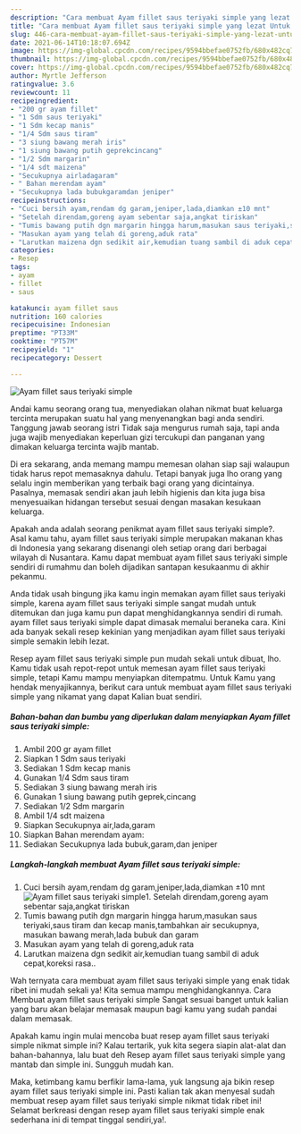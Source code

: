 ```yaml
---
description: "Cara membuat Ayam fillet saus teriyaki simple yang lezat Untuk Jualan"
title: "Cara membuat Ayam fillet saus teriyaki simple yang lezat Untuk Jualan"
slug: 446-cara-membuat-ayam-fillet-saus-teriyaki-simple-yang-lezat-untuk-jualan
date: 2021-06-14T10:18:07.694Z
image: https://img-global.cpcdn.com/recipes/9594bbefae0752fb/680x482cq70/ayam-fillet-saus-teriyaki-simple-foto-resep-utama.jpg
thumbnail: https://img-global.cpcdn.com/recipes/9594bbefae0752fb/680x482cq70/ayam-fillet-saus-teriyaki-simple-foto-resep-utama.jpg
cover: https://img-global.cpcdn.com/recipes/9594bbefae0752fb/680x482cq70/ayam-fillet-saus-teriyaki-simple-foto-resep-utama.jpg
author: Myrtle Jefferson
ratingvalue: 3.6
reviewcount: 11
recipeingredient:
- "200 gr ayam fillet"
- "1 Sdm saus teriyaki"
- "1 Sdm kecap manis"
- "1/4 Sdm saus tiram"
- "3 siung bawang merah iris"
- "1 siung bawang putih geprekcincang"
- "1/2 Sdm margarin"
- "1/4 sdt maizena"
- "Secukupnya airladagaram"
- " Bahan merendam ayam"
- "Secukupnya lada bubukgaramdan jeniper"
recipeinstructions:
- "Cuci bersih ayam,rendam dg garam,jeniper,lada,diamkan ±10 mnt"
- "Setelah direndam,goreng ayam sebentar saja,angkat tiriskan"
- "Tumis bawang putih dgn margarin hingga harum,masukan saus teriyaki,saus tiram dan kecap manis,tambahkan air secukupnya, masukan bawang merah,lada bubuk dan garam"
- "Masukan ayam yang telah di goreng,aduk rata"
- "Larutkan maizena dgn sedikit air,kemudian tuang sambil di aduk cepat,koreksi rasa.."
categories:
- Resep
tags:
- ayam
- fillet
- saus

katakunci: ayam fillet saus 
nutrition: 160 calories
recipecuisine: Indonesian
preptime: "PT33M"
cooktime: "PT57M"
recipeyield: "1"
recipecategory: Dessert

---
```



![Ayam fillet saus teriyaki simple](https://img-global.cpcdn.com/recipes/9594bbefae0752fb/680x482cq70/ayam-fillet-saus-teriyaki-simple-foto-resep-utama.jpg)

Andai kamu seorang orang tua, menyediakan olahan nikmat buat keluarga tercinta merupakan suatu hal yang menyenangkan bagi anda sendiri. Tanggung jawab seorang istri Tidak saja mengurus rumah saja, tapi anda juga wajib menyediakan keperluan gizi tercukupi dan panganan yang dimakan keluarga tercinta wajib mantab.

Di era  sekarang, anda memang mampu memesan olahan siap saji walaupun tidak harus repot memasaknya dahulu. Tetapi banyak juga lho orang yang selalu ingin memberikan yang terbaik bagi orang yang dicintainya. Pasalnya, memasak sendiri akan jauh lebih higienis dan kita juga bisa menyesuaikan hidangan tersebut sesuai dengan masakan kesukaan keluarga. 



Apakah anda adalah seorang penikmat ayam fillet saus teriyaki simple?. Asal kamu tahu, ayam fillet saus teriyaki simple merupakan makanan khas di Indonesia yang sekarang disenangi oleh setiap orang dari berbagai wilayah di Nusantara. Kamu dapat membuat ayam fillet saus teriyaki simple sendiri di rumahmu dan boleh dijadikan santapan kesukaanmu di akhir pekanmu.

Anda tidak usah bingung jika kamu ingin memakan ayam fillet saus teriyaki simple, karena ayam fillet saus teriyaki simple sangat mudah untuk ditemukan dan juga kamu pun dapat menghidangkannya sendiri di rumah. ayam fillet saus teriyaki simple dapat dimasak memalui beraneka cara. Kini ada banyak sekali resep kekinian yang menjadikan ayam fillet saus teriyaki simple semakin lebih lezat.

Resep ayam fillet saus teriyaki simple pun mudah sekali untuk dibuat, lho. Kamu tidak usah repot-repot untuk memesan ayam fillet saus teriyaki simple, tetapi Kamu mampu menyiapkan ditempatmu. Untuk Kamu yang hendak menyajikannya, berikut cara untuk membuat ayam fillet saus teriyaki simple yang nikamat yang dapat Kalian buat sendiri.

<!--inarticleads1-->

##### Bahan-bahan dan bumbu yang diperlukan dalam menyiapkan Ayam fillet saus teriyaki simple:

1. Ambil 200 gr ayam fillet
1. Siapkan 1 Sdm saus teriyaki
1. Sediakan 1 Sdm kecap manis
1. Gunakan 1/4 Sdm saus tiram
1. Sediakan 3 siung bawang merah iris
1. Gunakan 1 siung bawang putih geprek,cincang
1. Sediakan 1/2 Sdm margarin
1. Ambil 1/4 sdt maizena
1. Siapkan Secukupnya air,lada,garam
1. Siapkan  Bahan merendam ayam:
1. Sediakan Secukupnya lada bubuk,garam,dan jeniper




<!--inarticleads2-->

##### Langkah-langkah membuat Ayam fillet saus teriyaki simple:

1. Cuci bersih ayam,rendam dg garam,jeniper,lada,diamkan ±10 mnt
<img src="https://img-global.cpcdn.com/steps/c846a4de3f938f61/160x128cq70/ayam-fillet-saus-teriyaki-simple-langkah-memasak-1-foto.jpg" alt="Ayam fillet saus teriyaki simple">1. Setelah direndam,goreng ayam sebentar saja,angkat tiriskan
1. Tumis bawang putih dgn margarin hingga harum,masukan saus teriyaki,saus tiram dan kecap manis,tambahkan air secukupnya, masukan bawang merah,lada bubuk dan garam
1. Masukan ayam yang telah di goreng,aduk rata
1. Larutkan maizena dgn sedikit air,kemudian tuang sambil di aduk cepat,koreksi rasa..




Wah ternyata cara membuat ayam fillet saus teriyaki simple yang enak tidak ribet ini mudah sekali ya! Kita semua mampu menghidangkannya. Cara Membuat ayam fillet saus teriyaki simple Sangat sesuai banget untuk kalian yang baru akan belajar memasak maupun bagi kamu yang sudah pandai dalam memasak.

Apakah kamu ingin mulai mencoba buat resep ayam fillet saus teriyaki simple nikmat simple ini? Kalau tertarik, yuk kita segera siapin alat-alat dan bahan-bahannya, lalu buat deh Resep ayam fillet saus teriyaki simple yang mantab dan simple ini. Sungguh mudah kan. 

Maka, ketimbang kamu berfikir lama-lama, yuk langsung aja bikin resep ayam fillet saus teriyaki simple ini. Pasti kalian tak akan menyesal sudah membuat resep ayam fillet saus teriyaki simple nikmat tidak ribet ini! Selamat berkreasi dengan resep ayam fillet saus teriyaki simple enak sederhana ini di tempat tinggal sendiri,ya!.

